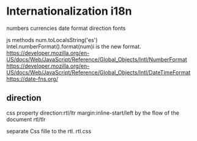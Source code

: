# Internationalization i18n

numbers
currencies
date format
direction
fonts

js methods
num.toLocalsString('es')  
Intel.numberFormat().format(num)i is the new format.  
https://developer.mozilla.org/en-US/docs/Web/JavaScript/Reference/Global_Objects/Intl/NumberFormat  
https://developer.mozilla.org/en-US/docs/Web/JavaScript/Reference/Global_Objects/Intl/DateTimeFormat
https://date-fns.org/  


## direction 
css property direction:rtl/ltr
margin:inline-start/left by the flow of the document rtl/tlr  

separate Css fille to the rtl. rtl.css 

